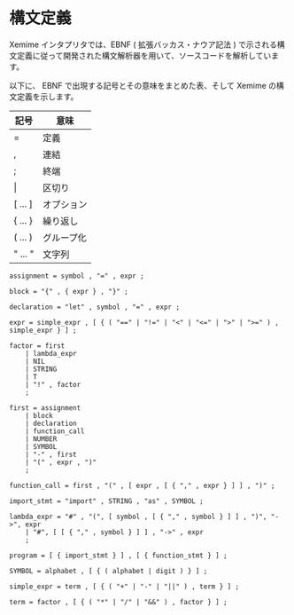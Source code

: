 # 構文定義

Xemime インタプリタでは、EBNF ( 拡張バッカス・ナウア記法 ) で示される構文定義に従って開発された構文解析器を用いて、ソースコードを解析しています。

以下に、 EBNF で出現する記号とその意味をまとめた表、そして Xemime の構文定義を示します。

| 記号 | 意味 |
| ---- | ---- |
| = | 定義 |
| , | 連結 |
| ; | 終端 |
| &#x7C; | 区切り |
| [ ... ] | オプション |
| { ... } | 繰り返し |
| ( ... ) | グループ化 |
| " ... " | 文字列 |

```
assignment = symbol , "=" , expr ;

block = "{" , { expr } , "}" ;

declaration = "let" , symbol , "=" , expr ;

expr = simple_expr , [ { ( "==" | "!=" | "<" | "<=" | ">" | ">=" ) , simple_expr } ] ;

factor = first
    | lambda_expr
    | NIL
    | STRING
    | T
    | "!" , factor
    ;

first = assignment
    | block
    | declaration
    | function_call
    | NUMBER
    | SYMBOL
    | "-" , first
    | "(" , expr , ")"
    ;

function_call = first , "(" , [ expr , [ { "," , expr } ] ] , ")" ;

import_stmt = "import" , STRING , "as" , SYMBOL ;

lambda_expr = "#" , "(", [ symbol , [ { "," , symbol } ] ] , ")", "->", expr
    | "#", [ [ { "," , symbol } ] ] , "->" , expr
    ;

program = [ { import_stmt } ] , [ { function_stmt } ] ;

SYMBOL = alphabet , [ { ( alphabet | digit ) } ] ;

simple_expr = term , [ { ( "+" | "-" | "||" ) , term } ] ;

term = factor , [ { ( "*" | "/" | "&&" ) , factor } ] ;
```
